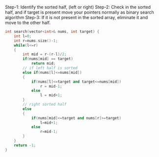 Step-1: Identify the sorted half, (left or right)
Step-2: Check in the sorted half, and if target is present move your pointers normally as binary search algorithm
Step-3: If it is not present in the sorted array, eliminate it and move to the other half.
```cpp
int search(vector<int>& nums, int target) {
	int l=0;
	int r=nums.size()-1;
	while(l<=r)
	{
		int mid = r-(r-l)/2;
		if(nums[mid] == target)
			return mid;
		// if left half is sorted
		else if(nums[l]<=nums[mid])
		{
			if(nums[l]<=target and target<=nums[mid])
				r = mid-1;
			else
				l = mid+1;
		}
		// right sorted half
		else
		{
			if(nums[mid]<=target and nums[r]>=target)
				l=mid+1;
			else
				r=mid-1;
		}
	}
	return -1;
}
```
